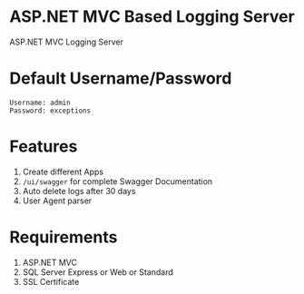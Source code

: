 # ASP.NET MVC Based Logging Server
ASP.NET MVC Logging Server

# Default Username/Password

    Username: admin
    Password: exceptions

# Features
1. Create different Apps
2. `/ui/swagger` for complete Swagger Documentation
3. Auto delete logs after 30 days
4. User Agent parser

# Requirements
1. ASP.NET MVC
2. SQL Server Express or Web or Standard
3. SSL Certificate




